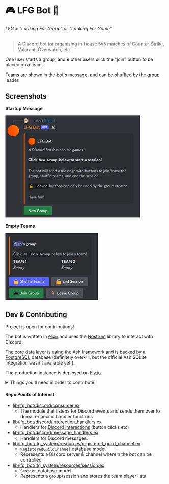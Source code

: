 # 🎮 LFG Bot 🤖

###### LFG = "Looking For Group" or "Looking For Game"

> A Discord bot for organizing in-house 5v5 matches of Counter-Strike, Valorant, Overwatch, etc

One user starts a group, and 9 other users click the "join" button to be placed on a team.

Teams are shown in the bot's message, and can be shuffled by the group leader.

## Screenshots

**Startup Message**

![the discord bot's startup message, with a button underneath labelled 'new group'](assets/init_msg.png)

**Empty Teams**

![a discord message showing a group with two empty teams, and buttons underneath labelled shuffle teams, end session, join group, and leave group](assets/group_msg_empty.png)

<!-- **Full Teams** -->
<!-- Add this pic later -->
<!-- ![](assets/group_msg_full.png) -->

## Dev & Contributing

Project is open for contributions!

The bot is written in [elixir](https://elixir-lang.org) and uses the [Nostrum](https://github.com/Kraigie/nostrum) library to interact with Discord.

The core data layer is using the [Ash](https://github.com/ash-project/ash) framework and is backed by a [PostgreSQL](https://www.postgresql.org) database (definitely overkill, but the official Ash SQLite integration wasn't available yet!).

The production instance is deployed on [Fly.io](https://fly.io).

<details>
  <summary>
    Things you'll need in order to contribute:
  </summary>

- Elixir
  - [https://elixir-lang.org](https://elixir-lang.org)
  - I'm using version 1.15 with Erlang/OTP 26
- A PostgreSQL database
  - [https://www.postgresql.org](https://www.postgresql.org)
  - If you have docker, there's a `docker-compose` file in this repository which will run a dev database for you. Find it at [lfg_bot_pgsql/docker-compose.yml](lfg_bot_pgsql/docker-compose.yml)
- A Discord developer app for testing your changes locally
  - Learn about app development [here](https://discord.com/developers/docs/getting-started)
  - Create an app [here](https://discord.com/developers/applications?new_application=true)
- An environment variable on your system called `LFG_NOSTRUM_TOKEN`
  - Once you've made an app in the Discord developer portal (see section above), you can get your token from the settings page in the "Bot" section, under the "Build-A-Bot" header.
  - Copy the token and set yourself an environment variable named `LFG_NOSTRUM_TOKEN`
  - Keep your token secret!
- A Discord server for testing your changes
  - It's recommended to use a personal server for this, just in case
  - Once you've made an app in the Discord developer portal (see section above), you can add that bot to your server by:
    - Getting your client ID from `OAuth2` section
    - Substituting your client ID in this URL: `https://discord.com/api/oauth2/authorize?client_id=<YOUR_CLIENT_ID_HERE>&permissions=53687158848&scope=bot`
      - (Permissions code last updated Oct 26 2023 // [permissions calculator](https://discordapi.com/permissions.html#53687158848))
    - Opening that URL in your browser

Unless I've missed something, after all this, you should be able to run the elixir application and interact with the bot in your testing server.

</details>

#### Repo Points of Interest

- [lib/lfg_bot/discord/consumer.ex](lfg_bot/lib/lfg_bot/discord/consumer.ex)
  - The module that listens for Discord events and sends them over to domain-specific handler functions
- [lib/lfg_bot/discord/interaction_handlers.ex](lfg_bot/lib/lfg_bot/discord/interaction_handlers.ex)
  - Handlers for [Discord Interactions](https://discord.com/developers/docs/interactions) (button clicks etc)
- [lib/lfg_bot/discord/message_handlers.ex](lfg_bot/lib/lfg_bot/discord/message_handlers.ex)
  - Handlers for Discord messages.
  <!-- TODO: write a section on the weird channel registration flow driven by a message handler -->
- [lib/lfg_bot/lfg_system/resources/registered_guild_channel.ex](lfg_bot/lib/lfg_bot/lfg_system/resources/registered_guild_channel.ex)
  - `RegisteredGuildChannel` database model
  - Represents a Discord server & channel wherein the bot can be controlled
- [lib/lfg_bot/lfg_system/resources/session.ex](lfg_bot/lib/lfg_bot/lfg_system/resources/session.ex)
  - `Session` database model
  - Represents a group/session and stores the team player lists
